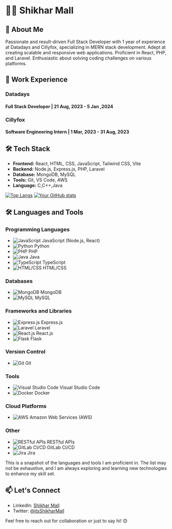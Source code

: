<!--
### Hi there 👋, My self Shikhar Mall

**Shikharmall/Shikharmall** is a ✨ _special_ ✨ repository because its `README.md` (this file) appears on your GitHub profile.

Here are some ideas to get you started:

 🔭 I’m currently working as Full Stack Developer.
 - 🌱 I’m currently learning ...
- 👯 I’m looking to collaborate on ...
- 🤔 I’m looking for help with ...
- 💬 Ask me about ...
- 📫 How to reach me: ...
- 😄 Pronouns: ...
- ⚡ Fun fact: ...-->


# 👨‍💻 Shikhar Mall

## 🚀 About Me

Passionate and result-driven Full Stack Developer with 1 year of experience at Datadays and Cillyfox, specializing in MERN stack development. Adept at creating scalable and responsive web applications. Proficient in React, PHP, and Laravel. Enthusiastic about solving coding challenges on various platforms.

## 💼 Work Experience

### Datadays
#### Full Stack Developer | 21 Aug, 2023 - 5 Jan ,2024

### Cillyfox
#### Software Engineering Intern | 1 Mar, 2023 - 31 Aug, 2023

## 🛠️ Tech Stack

- **Frontend:** React, HTML, CSS, JavaScript, Tailwind CSS, Vite
- **Backend:** Node.js, Express.js, PHP, Laravel
- **Database:** MongoDB, MySQL
- **Tools:** Git, VS Code, AWS
- **Language:** C,C++,Java

[![Top Langs](https://github-readme-stats.vercel.app/api/top-langs/?username=Shikharmall&layout=compact&theme=radical)](https://github.com/Shikharmall)
[![Your GitHub stats](https://github-readme-stats.vercel.app/api?username=Shikharmall&count_private=true&show_icons=true&theme=radical)](https://github.com/Shikharmall)

<!-- ## 🚀 Coding Platforms

- [LeetCode Profile](https://leetcode.com/your_username/)
- [HackerRank Profile](https://www.hackerrank.com/your_username/)
- [CodeSignal Profile](https://codesignal.com/profile/your_username/) -->
## 🛠️ Languages and Tools

### Programming Languages
- ![JavaScript](https://example.com/javascript-logo.svg) JavaScript (Node.js, React)
- ![Python](https://example.com/python-logo.svg) Python
- ![PHP](https://example.com/php-logo.svg) PHP
- ![Java](https://example.com/java-logo.svg) Java
- ![TypeScript](https://example.com/typescript-logo.svg) TypeScript
- ![HTML/CSS](https://example.com/html-css-logo.svg) HTML/CSS

### Databases
- ![MongoDB](https://example.com/mongodb-logo.svg) MongoDB
- ![MySQL](https://example.com/mysql-logo.svg) MySQL

### Frameworks and Libraries
- ![Express.js](https://example.com/express-logo.svg) Express.js
- ![Laravel](https://example.com/laravel-logo.svg) Laravel
- ![React.js](https://example.com/react-logo.svg) React.js
- ![Flask](https://example.com/flask-logo.svg) Flask

### Version Control
- ![Git](https://example.com/git-logo.svg) Git

### Tools
- ![Visual Studio Code](https://example.com/vscode-logo.svg) Visual Studio Code
- ![Docker](https://example.com/docker-logo.svg) Docker

### Cloud Platforms
- ![AWS](https://example.com/aws-logo.svg) Amazon Web Services (AWS)

### Other
- ![RESTful APIs](https://example.com/rest-logo.svg) RESTful APIs
- ![GitLab CI/CD](https://example.com/gitlab-logo.svg) GitLab CI/CD
- ![Jira](https://example.com/jira-logo.svg) Jira

This is a snapshot of the languages and tools I am proficient in. The list may not be exhaustive, and I am always exploring and learning new technologies to enhance my skill set.


## 📫 Let's Connect

- LinkedIn: [Shikhar Mall](https://www.linkedin.com/in/shikhar-mall-161b05230/)
- Twitter: [@itsShikharMall](https://twitter.com/itsShikharMall)

Feel free to reach out for collaboration or just to say hi! 😊


